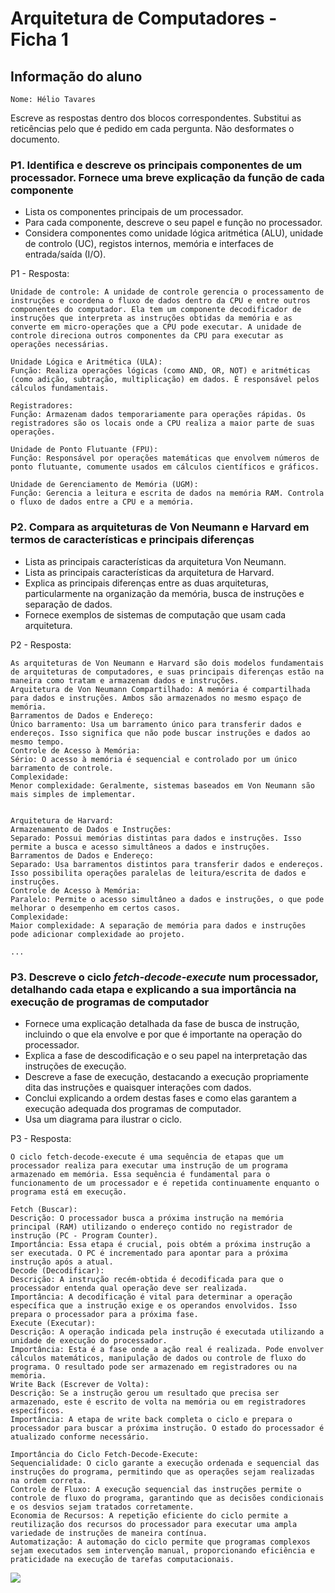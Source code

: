 # Arquitetura de Computadores - Ficha 1

## Informação do aluno

    Nome: Hélio Tavares

Escreve as respostas dentro dos blocos correspondentes.
Substitui as reticências pelo que é pedido em cada pergunta.
Não desformates o documento.

### P1. Identifica e descreve os principais componentes de um processador. Fornece uma breve explicação da função de cada componente

- Lista os componentes principais de um processador.
- Para cada componente, descreve o seu papel e função no processador.
- Considera componentes como unidade lógica aritmética (ALU), unidade de controlo (UC), registos internos, memória e interfaces de entrada/saída (I/O).

P1 - Resposta:

    Unidade de controle: A unidade de controle gerencia o processamento de instruções e coordena o fluxo de dados dentro da CPU e entre outros componentes do computador. Ela tem um componente decodificador de instruções que interpreta as instruções obtidas da memória e as converte em micro-operações que a CPU pode executar. A unidade de controle direciona outros componentes da CPU para executar as operações necessárias.
    
    Unidade Lógica e Aritmética (ULA):
    Função: Realiza operações lógicas (como AND, OR, NOT) e aritméticas (como adição, subtração, multiplicação) em dados. É responsável pelos cálculos fundamentais.
    
    Registradores:
    Função: Armazenam dados temporariamente para operações rápidas. Os registradores são os locais onde a CPU realiza a maior parte de suas operações.
    
    Unidade de Ponto Flutuante (FPU):
    Função: Responsável por operações matemáticas que envolvem números de ponto flutuante, comumente usados em cálculos científicos e gráficos.
    
    Unidade de Gerenciamento de Memória (UGM):
    Função: Gerencia a leitura e escrita de dados na memória RAM. Controla o fluxo de dados entre a CPU e a memória.



### P2. Compara as arquiteturas de Von Neumann e Harvard em termos de características e principais diferenças

- Lista as principais características da arquitetura Von Neumann.
- Lista as principais características da arquitetura de Harvard.
- Explica as principais diferenças entre as duas arquiteturas, particularmente na organização da memória, busca de instruções e separação de dados.
- Fornece exemplos de sistemas de computação que usam cada arquitetura.

P2 - Resposta:

    As arquiteturas de Von Neumann e Harvard são dois modelos fundamentais de arquiteturas de computadores, e suas principais diferenças estão na maneira como tratam e armazenam dados e instruções. 
    Arquitetura de Von Neumann Compartilhado: A memória é compartilhada para dados e instruções. Ambos são armazenados no mesmo espaço de memória.
    Barramentos de Dados e Endereço:
    Único barramento: Usa um barramento único para transferir dados e endereços. Isso significa que não pode buscar instruções e dados ao mesmo tempo.
    Controle de Acesso à Memória:
    Sério: O acesso à memória é sequencial e controlado por um único barramento de controle.
    Complexidade:
    Menor complexidade: Geralmente, sistemas baseados em Von Neumann são mais simples de implementar.


    Arquitetura de Harvard:
    Armazenamento de Dados e Instruções:
    Separado: Possui memórias distintas para dados e instruções. Isso permite a busca e acesso simultâneos a dados e instruções.
    Barramentos de Dados e Endereço:
    Separado: Usa barramentos distintos para transferir dados e endereços. Isso possibilita operações paralelas de leitura/escrita de dados e instruções.
    Controle de Acesso à Memória:
    Paralelo: Permite o acesso simultâneo a dados e instruções, o que pode melhorar o desempenho em certos casos.
    Complexidade:
    Maior complexidade: A separação de memória para dados e instruções pode adicionar complexidade ao projeto.

    ...

### P3. Descreve o ciclo *fetch-decode-execute* num processador, detalhando cada etapa e explicando a sua importância na execução de programas de computador

- Fornece uma explicação detalhada da fase de busca de instrução, incluindo o que ela envolve e por que é importante na operação do processador.
- Explica a fase de descodificação e o seu papel na interpretação das instruções de execução.
- Descreve a fase de execução, destacando a execução propriamente dita das instruções e quaisquer interações com dados.
- Conclui explicando a ordem destas fases e como elas garantem a execução adequada dos programas de computador.
- Usa um diagrama para ilustrar o ciclo.

P3 - Resposta:

    O ciclo fetch-decode-execute é uma sequência de etapas que um processador realiza para executar uma instrução de um programa armazenado em memória. Essa sequência é fundamental para o funcionamento de um processador e é repetida continuamente enquanto o programa está em execução.
    
    Fetch (Buscar):
    Descrição: O processador busca a próxima instrução na memória principal (RAM) utilizando o endereço contido no registrador de instrução (PC - Program Counter).
    Importância: Essa etapa é crucial, pois obtém a próxima instrução a ser executada. O PC é incrementado para apontar para a próxima instrução após a atual.
    Decode (Decodificar):
    Descrição: A instrução recém-obtida é decodificada para que o processador entenda qual operação deve ser realizada.
    Importância: A decodificação é vital para determinar a operação específica que a instrução exige e os operandos envolvidos. Isso prepara o processador para a próxima fase.
    Execute (Executar):
    Descrição: A operação indicada pela instrução é executada utilizando a unidade de execução do processador.
    Importância: Esta é a fase onde a ação real é realizada. Pode envolver cálculos matemáticos, manipulação de dados ou controle de fluxo do programa. O resultado pode ser armazenado em registradores ou na memória.
    Write Back (Escrever de Volta):
    Descrição: Se a instrução gerou um resultado que precisa ser armazenado, este é escrito de volta na memória ou em registradores específicos.
    Importância: A etapa de write back completa o ciclo e prepara o processador para buscar a próxima instrução. O estado do processador é atualizado conforme necessário.

    Importância do Ciclo Fetch-Decode-Execute:
    Sequencialidade: O ciclo garante a execução ordenada e sequencial das instruções do programa, permitindo que as operações sejam realizadas na ordem correta.
    Controle de Fluxo: A execução sequencial das instruções permite o controle de fluxo do programa, garantindo que as decisões condicionais e os desvios sejam tratados corretamente.
    Economia de Recursos: A repetição eficiente do ciclo permite a reutilização dos recursos do processador para executar uma ampla variedade de instruções de maneira contínua.
    Automatização: A automação do ciclo permite que programas complexos sejam executados sem intervenção manual, proporcionando eficiência e praticidade na execução de tarefas computacionais.

![](https://hardzone.es/app/uploads-hardzone.es/2020/06/CPU.jpg)
